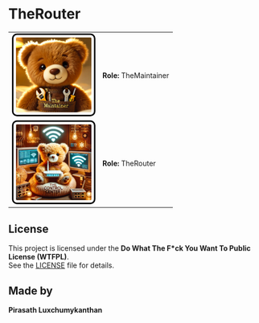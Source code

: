 # **TheRouter**  
<table>
   <tr style="border: none;">
    <td>
      <img src="https://github.com/we-make-software/TheMaintainer/blob/main/profile.png" alt="Worker Profile" width="150" 
           style="border: 3px solid black; border-radius: 10px; padding: 5px;">
    </td>
    <td>
      <strong>Role:</strong> TheMaintainer
    </td>
  </tr>
  <tr style="border: none;">
    <td>
      <img src="profile.png" alt="Worker Profile" width="150" 
           style="border: 3px solid black; border-radius: 10px; padding: 5px;">
    </td>
    <td>
      <strong>Role:</strong> TheRouter
    </td>
  </tr>
</table>

## License
This project is licensed under the **Do What The F*ck You Want To Public License (WTFPL)**.  
See the [LICENSE](LICENSE) file for details.

## **Made by**  
**Pirasath Luxchumykanthan**  
